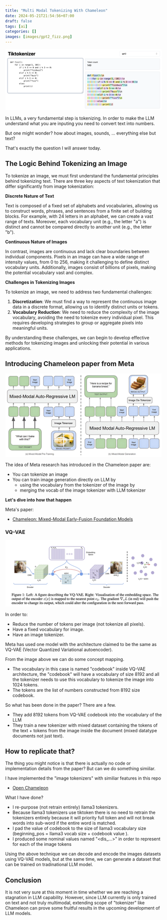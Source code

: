 ```yaml
---
title: "Multi Modal Tokenizing With Chameleon"
date: 2024-05-21T21:54:56+07:00
draft: false
tags: [ai]
categories: []
images: [images/gpt2_fizz.png]
---
```

![](images/gpt2_fizz.png)

In LLMs, a very fundamental step is tokenizing. In order to make the LLM understand what you are inputing you need to convert text into numbers.

But one might wonder? how about images, sounds, ... everything else but text?

That's exactly the question I will answer today.

## The Logic Behind Tokenizing an Image

To tokenize an image, we must first understand the fundamental principles behind tokenizing text. There are three key aspects of text tokenization that differ significantly from image tokenization:

**Discrete Nature of Text**

Text is composed of a fixed set of alphabets and vocabularies, allowing us to construct words, phrases, and sentences from a finite set of building blocks. For example, with 24 letters in an alphabet, we can create a vast range of texts. Moreover, each vocabulary unit (e.g., the letter "a") is distinct and cannot be compared directly to another unit (e.g., the letter "b").

**Continuous Nature of Images**

In contrast, images are continuous and lack clear boundaries between individual components. Pixels in an image can have a wide range of intensity values, from 0 to 256, making it challenging to define distinct vocabulary units. Additionally, images consist of billions of pixels, making the potential vocabulary vast and complex.

**Challenges in Tokenizing Images**

To tokenize an image, we need to address two fundamental challenges:

1. **Discretization**: We must find a way to represent the continuous image data in a discrete format, allowing us to identify distinct units or tokens.
2. **Vocabulary Reduction**: We need to reduce the complexity of the image vocabulary, avoiding the need to tokenize every individual pixel. This requires developing strategies to group or aggregate pixels into meaningful units.

By understanding these challenges, we can begin to develop effective methods for tokenizing images and unlocking their potential in various applications.

## Introducing Chameleon paper from Meta
![](images/meta-introduces-chamel.jpg)

The idea of Meta research has introduced in the Chameleon paper are:
- You can tokenize an image
- You can train image generation directly on LLM by
    - using the vocabulary from the tokenizer of the image by 
    - merging the vocab of the image tokenizer with LLM tokenizer

**Let's dive into how that happen**


Meta's paper:
- [Chameleon: Mixed-Modal Early-Fusion Foundation Models](https://arxiv.org/abs/2405.09818)

### VQ-VAE
![](images/Screen_Shot_2020-06-28_at_4.26.40_PM.png)

In order to:
- Reduce the number of tokens per image (not tokenize all pixels).
- Have a fixed vocabulary for image.
- Have an image tokenizer.

Meta has used one model with the architecture claimed to be the same as VQ-VAE (Vector Quantized Variational autoencoder).

From the image above we can do some concept mapping.
- The vocabulary in this case is named "codebook" inside VQ-VAE architecture, the "codebook" will have a vocabulary of size 8192 and all the tokenizer needs to use this vocabulary to tokenize the image into 1024 tokens.
- The tokens are the list of numbers constructed from 8192 size codebook.

So what has been done in the paper? There are a few.
- They add 8192 tokens from VQ-VAE codebook into the vocabulary of the LLM
- They train a new tokenizer with mixed dataset containing the tokens of the text + tokens from the image inside the document (mixed datatype documents not just text).

## How to replicate that?
The thing you might notice is that there is actually no code or implementation details from the paper? But can we do something simiilar.

I have implemented the "image tokenizers" with similiar features in this repo
- [Open Chameleon](https://huggingface.co/alandao/open-chameleon)

What I have done?
- I re-purpose (not retrain entirely) llama3 tokenizers.
- Because llama3 tokenizers use tiktoken there is no need to retrain the tokenizers entirely because it will priority full token and will not break words into sub-word if the entire word is matched.
- I pad the value of codebook to the size of llama3 vocabulary size (beginning_pos = llama3 vocab size + codebook value ).
- I produced some nominal values named "<dis_...>" in order to represent for each of the image tokens 

Using the above technique we can decode and encode the images datasets using VQ-VAE models, but at the same time, we can generate a dataset that can be trained on tradinational LLM model.

## Conclusion
It is not very sure at this moment in time whether we are reaching a stagnation in LLM capability. However, since LLM currently is only trained on text and not truly multimodal, extending scope of "tokenizer" like Chameleon can prove some fruitful results in the upcoming development of LLM models.

